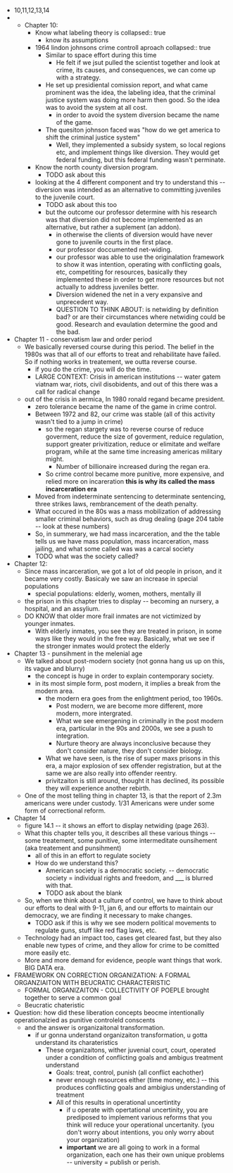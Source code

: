 - 10,11,12,13,14
-
	- Chapter 10:
		- Know what labeling theory is
		  collapsed:: true
			- know its assumptions
		- 1964 lindon johnsons crime controll aproach
		  collapsed:: true
			- Similar to space effort during this time
				- He felt if we jsut pulled the scientist together and look at crime, its causes, and consequences, we can come up with a strategy.
			- He set up presidiental comission report, and what came prominent was the idea, the labeling idea, that the criminal justice system was doing more harm then good. So the idea was to avoid the system at all cost.
				- in order to avoid the system diversion became the name of the game.
			- The quesiton johnson faced was "how do we get america to shift the criminal justice system"
				- Well, they implemented a subsidy system, so local regions etc, and implement things like diversion. They would get federal funding, but this federal funding wasn't perminate.
		- Know the north county diversion program.
			- TODO ask about this
		- looking at the 4 different component and try to understand this -- diversion was intended as an alternative to committing juveniles to the juvenile court.
			- TODO ask about this too
			- but the outcome our professor determine with his research was that diversion did not become implemented as an alternative, but rather a suplement (an addon).
				- in otherwise the clients of diversion would have never gone to juvenile courts in the first place.
				- our professor doccumented net-widing.
				- our professor was able to use the originalation framework to show it was intention, operating with conflicting goals, etc, competiting for resources, basically they implemented these in order to get more resources but not actually to address juveniles better.
				- Diversion widened the net in a very expansive and unprecedent way.
				- QUESTION TO THINK ABOUT: is netwiding by definition bad? or are their circumstances where netwiding could be good.  Research and evaulation determine the good and the bad.
- Chapter 11 - conservatism law and order period
	- We basically reversed course during this period. The belief in the 1980s was that all of our efforts to treat and rehabilitate have failed. So if nothing works in treatement, we outta reverse course.
		- if you do the crime, you will do the time.
		- LARGE CONTEXT: Crisis in american institutions -- water gatem viatnam war, riots, civil disobidents, and out of this there was a call for radical change
	- out of the crisis in aermica, In 1980 ronald regand became president.
		- zero tolerance became the name of the game in crime control.
		- Between 1972 and 82, our crime was stable (all of this activity wasn't tied to a jump in crime)
			- so the regan stargety was to reverse course of reduce goverment, reduce the size of goverment, reduice regulation, support greater privitization, reduce or elimitate and welfare program, while at the same time increasing americas military might.
				- Number of billionaire increased during the regan era.
			- So crime control became more punitive, more expensive, and relied more on incareration **this is why its called the mass incarceration era**
		- Moved from indeterminate sentencing to determinate sentencing, three strikes laws, rembrancement of the death penalty.
		- What occured in the 80s was a mass mobilization of addressing smaller criminal behaviors, such as drug dealing (page 204 table -- look at these numbers)
		- So, in summerary, we had mass incarceration, and the the table tells us we have mass population, mass incarceration, mass jailing, and what some called was was a carcal society
		- TODO what was the society called?
- Chapter 12:
	- Since mass incarceration, we got a lot of old people in prison, and it became very costly. Basicaly we saw an increase in special populations
		- special populations: elderly, women, mothers, mentally ill
	- the prison in this chapter tries to display -- becoming an nursery, a hospital, and an assylium.
	- DO KNOW that older more frail inmates are not victimized by younger inmates.
		- With elderly inmates, you see they are treated in prison, in some ways like they would in the free way. Basically, what we see if the stronger inmates would protect the elderly
- Chapter 13 - punsihment in the melenial age
	- We talked about post-modern society (not gonna hang us up on this, its vague and blurry)
		- the concept is huge in order to explain contemporary society.
		- in its most simple form, post modern, it implies a break from the modern area.
			- the modern era goes from the enlightment period, too 1960s.
				- Post modern, we are become more different, more modern, more intergrated.
				- What we see emergening in criminally in the post modern era, particular in the 90s and 2000s, we see a push to integration.
				- Nurture theory are always inconclusive because they don't consider nature, they don't consider biology.
			- What we have seen, is the rise of super maxs prisons in this era, a major explosion of sex offender registration, but at the same we are also really into offender reentry.
			- privitzaiton is still around, thought it has declined, its possible they will experience another rebirth.
	- One of the most telling thing in chapter 13, is that the report of 2.3m americans were under custody. 1/31 Americans were under some form of correctional reform.
- Chapter 14
	- figure 14.1 -- it shows an effort to display netwiding (page 263).
	- What this chapter tells you, it describes all these various things  -- some treatement, some punitive, some intermeditate ounsihement (aka treatement and punsihment)
		- all of this in an effort to regulate society
		- How do we understand this?
			- American society is a democratic society. -- democratic society = individual rights and freedom, and ___ is blurred with that.
			- TODO ask about the blank
	- So, when we think about a culture of control, we have to think about our efforts to deal with 9-11, jan 6, and our efforts to maintain our democracy, we are finding it necessary to make changes.
		- TODO ask if this is why we see modern political movements to regulate guns, stuff like red flag laws, etc.
	- Technology had an impact too, cases get cleared fast, but they also enable new types of crime, and they allow for crime to be comitted more easily etc.
	- More and more demand for evidence, people want things that work. BIG DATA era.
- FRAMEWORK ON CORRECTION ORGANIZATION: A FORMAL ORGANZIAITON WITH BEUCRATIC CHARACTERISTIC
	- FORMAL ORGANIZAITON - COLLECTIVITY OF POEPLE brought together to serve a common goal
	- Beucratic chateristic
- Question: how did these liberation concepts beocme intentionally operationalzied as punitive controleld conscents
	- and the answer is organizaitonal transformation.
		- if ur gonna understand organizaiton transformation, u gotta understand its charateristics
			- These organizaitons, wither juvenial court, court, operated under a condition of conflicting goals and ambigus treatment understand
				- Goals: treat, control, punish (all conflict eachother)
				- never enough resources either (time money, etc.) -- this produces conflicting goals and ambigius understanding of treatment
				- All of this results in operational uncertintity
					- if u operate with opertational uncertinity, you are prediposed to implement various reforms that you think will reduce your operational uncertanity. (you don't worry about intentions, you only worry about your organization)
					- **important** we are all going to work in a formal organization, each one has their own unique problems -- university = publish or perish.